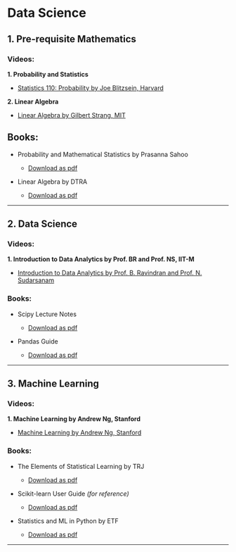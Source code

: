 # Data Science

## 1. Pre-requisite Mathematics 

### Videos:

**1. Probability and Statistics**

- [Statistics 110: Probability by Joe Blitzsein, Harvard](https://www.youtube.com/playlist?list=PL2SOU6wwxB0uwwH80KTQ6ht66KWxbzTIo)

**2. Linear Algebra**

- [Linear Algebra by Gilbert Strang, MIT](https://www.youtube.com/playlist?list=PLE7DDD91010BC51F8)

## Books:

- Probability and Mathematical Statistics by Prasanna Sahoo
    + [Download as pdf](http://www.iiserpune.ac.in/~ayan/MTH201/Sahoo_textbook.pdf)

- Linear Algebra by DTRA
    + [Download as pdf](https://www.math.ucdavis.edu/~linear/linear-guest.pdf)

<hr/>

## 2. Data Science

### Videos:

**1. Introduction to Data Analytics by Prof. BR and Prof. NS, IIT-M**

- [Introduction to Data Analytics by Prof. B. Ravindran and Prof. N. Sudarsanam](https://www.youtube.com/playlist?list=PLRueFtKLr0QN7MmQ8pdpQerOe_s8vGJG4)

### Books:

- Scipy Lecture Notes
    + [Download as pdf](https://scipy-lectures.org/_downloads/ScipyLectures-simple.pdf)

- Pandas Guide 
    + [Download as pdf](https://readthedocs.org/projects/pandasguide/downloads/pdf/latest/)

<hr/>

## 3. Machine Learning

### Videos:

**1. Machine Learning by Andrew Ng, Stanford**

- [Machine Learning by Andrew Ng, Stanford](https://www.youtube.com/playlist?list=PLA89DCFA6ADACE599)

### Books:

- The Elements of Statistical Learning by TRJ
    + [Download as pdf](https://web.stanford.edu/~hastie/Papers/ESLII.pdf)

- Scikit-learn User Guide *(for reference)*
    + [Download as pdf](https://scikit-learn.org/stable/_downloads/scikit-learn-docs.pdf)

- Statistics and ML in Python by ETF
    + [Download as pdf](https://drive.google.com/open?id=15KkShcRpgzJpGGLEpm6Ld5zI2mv3ytvw)

<hr/>